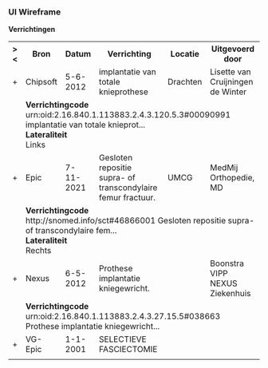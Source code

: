 ### UI Wireframe
<b>Verrichtingen</b>
<table class="grid">
<tbody>
<tr><th>&gt;&lt;</th>
<th>Bron</th>
<th>Datum</th>
<th>Verrichting</th>
<th>Locatie</th>
<th>Uitgevoerd door</th>
</tr>
<tr><td>+</td>
<td>Chipsoft</td>
<td>5-6-2012</td>
<td>implantatie van totale knieprothese</td>
<td>Drachten</td>
<td>Lisette van Cruijningen de Winter</td>
</tr><tr><td></td><td colspan=5>
<b>Verrichtingcode</b><br/>urn:oid:2.16.840.1.113883.2.4.3.120.5.3#00090991 implantatie van totale knieprot...<br/>
<b>Lateraliteit</b><br/>Links<br/>
</td></tr>
<tr><td>+</td>
<td>Epic</td>
<td>7-11-2021</td>
<td>Gesloten repositie supra- of transcondylaire femur fractuur.</td>
<td>UMCG</td>
<td>MedMij Orthopedie, MD</td>
</tr><tr><td></td><td colspan=5>
<b>Verrichtingcode</b><br/>http://snomed.info/sct#46866001 Gesloten repositie supra- of transcondylaire fem...<br/>
<b>Lateraliteit</b><br/>Rechts<br/>
</td></tr>
<tr><td>+</td>
<td>Nexus</td>
<td>6-5-2012</td>
<td>Prothese implantatie kniegewricht.</td>
<td></td>
<td>Boonstra<br/>VIPP NEXUS Ziekenhuis</td>
</tr><tr><td></td><td colspan=5>
<b>Verrichtingcode</b><br/>urn:oid:2.16.840.1.113883.2.4.3.27.15.5#038663 Prothese implantatie kniegewricht...<br/>
</td></tr>
<tr><td>+</td>
<td>VG-Epic</td>
<td>1-1-2001</td>
<td>SELECTIEVE FASCIECTOMIE</td>
<td></td>
<td></td>
</tr><tr><td></td><td colspan=5>
</td></tr>
</tbody>
</table>